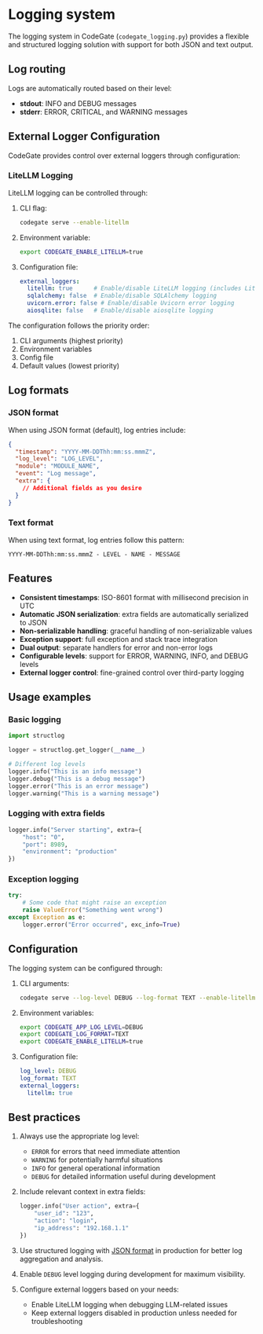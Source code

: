 # Logging system

The logging system in CodeGate (`codegate_logging.py`) provides a flexible and
structured logging solution with support for both JSON and text output.

## Log routing

Logs are automatically routed based on their level:

- **stdout**: INFO and DEBUG messages
- **stderr**: ERROR, CRITICAL, and WARNING messages

## External Logger Configuration

CodeGate provides control over external loggers through configuration:

### LiteLLM Logging

LiteLLM logging can be controlled through:

1. CLI flag:
   ```bash
   codegate serve --enable-litellm
   ```

2. Environment variable:
   ```bash
   export CODEGATE_ENABLE_LITELLM=true
   ```

3. Configuration file:
   ```yaml
   external_loggers:
     litellm: true      # Enable/disable LiteLLM logging (includes LiteLLM Proxy, Router, and core)
     sqlalchemy: false  # Enable/disable SQLAlchemy logging
     uvicorn.error: false # Enable/disable Uvicorn error logging
     aiosqlite: false   # Enable/disable aiosqlite logging
   ```

The configuration follows the priority order:
1. CLI arguments (highest priority)
2. Environment variables
3. Config file
4. Default values (lowest priority)

## Log formats

### JSON format

When using JSON format (default), log entries include:

```json
{
  "timestamp": "YYYY-MM-DDThh:mm:ss.mmmZ",
  "log_level": "LOG_LEVEL",
  "module": "MODULE_NAME",
  "event": "Log message",
  "extra": {
    // Additional fields as you desire
  }
}
```

### Text format

When using text format, log entries follow this pattern:

```plain
YYYY-MM-DDThh:mm:ss.mmmZ - LEVEL - NAME - MESSAGE
```

## Features

- **Consistent timestamps**: ISO-8601 format with millisecond precision in UTC
- **Automatic JSON serialization**: extra fields are automatically serialized to
  JSON
- **Non-serializable handling**: graceful handling of non-serializable values
- **Exception support**: full exception and stack trace integration
- **Dual output**: separate handlers for error and non-error logs
- **Configurable levels**: support for ERROR, WARNING, INFO, and DEBUG levels
- **External logger control**: fine-grained control over third-party logging

## Usage examples

### Basic logging

```python
import structlog

logger = structlog.get_logger(__name__)

# Different log levels
logger.info("This is an info message")
logger.debug("This is a debug message")
logger.error("This is an error message")
logger.warning("This is a warning message")
```

### Logging with extra fields

```python
logger.info("Server starting", extra={
    "host": "0",
    "port": 8989,
    "environment": "production"
})
```

### Exception logging

```python
try:
    # Some code that might raise an exception
    raise ValueError("Something went wrong")
except Exception as e:
    logger.error("Error occurred", exc_info=True)
```

## Configuration

The logging system can be configured through:

1. CLI arguments:

   ```bash
   codegate serve --log-level DEBUG --log-format TEXT --enable-litellm # to enable LiteLLM debug
   ```

2. Environment variables:

   ```bash
   export CODEGATE_APP_LOG_LEVEL=DEBUG
   export CODEGATE_LOG_FORMAT=TEXT
   export CODEGATE_ENABLE_LITELLM=true
   ```

3. Configuration file:

   ```yaml
   log_level: DEBUG
   log_format: TEXT
   external_loggers:
     litellm: true
   ```

## Best practices

1. Always use the appropriate log level:

   - `ERROR` for errors that need immediate attention
   - `WARNING` for potentially harmful situations
   - `INFO` for general operational information
   - `DEBUG` for detailed information useful during development

2. Include relevant context in extra fields:

   ```python
   logger.info("User action", extra={
       "user_id": "123",
       "action": "login",
       "ip_address": "192.168.1.1"
   })
   ```

3. Use structured logging with [JSON format](#json-format) in production for
   better log aggregation and analysis.

4. Enable `DEBUG` level logging during development for maximum visibility.

5. Configure external loggers based on your needs:
   - Enable LiteLLM logging when debugging LLM-related issues
   - Keep external loggers disabled in production unless needed for troubleshooting

